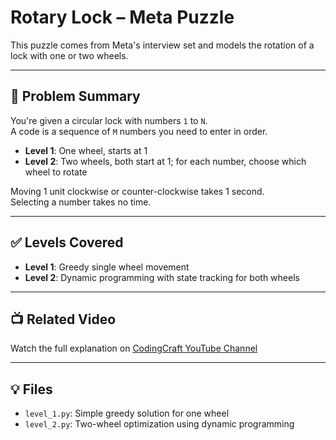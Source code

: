# Rotary Lock – Meta Puzzle

This puzzle comes from Meta's interview set and models the rotation of a lock with one or two wheels.

---

## 📘 Problem Summary

You're given a circular lock with numbers `1` to `N`.  
A code is a sequence of `M` numbers you need to enter in order.

- **Level 1**: One wheel, starts at 1
- **Level 2**: Two wheels, both start at 1; for each number, choose which wheel to rotate

Moving 1 unit clockwise or counter-clockwise takes 1 second.  
Selecting a number takes no time.

---

## ✅ Levels Covered
- **Level 1**: Greedy single wheel movement
- **Level 2**: Dynamic programming with state tracking for both wheels

---

## 📺 Related Video
Watch the full explanation on [CodingCraft YouTube Channel](https://www.youtube.com/@CodingCraftChannel)

---

## 💡 Files

- `level_1.py`: Simple greedy solution for one wheel
- `level_2.py`: Two-wheel optimization using dynamic programming

